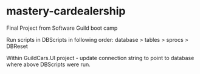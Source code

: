 # mastery-cardealership
Final Project from Software Guild boot camp

Run scripts in DBScripts in following order: database > tables > sprocs > DBReset

Within GuildCars.UI project - update connection string to point to database where above DBScripts were run. 


